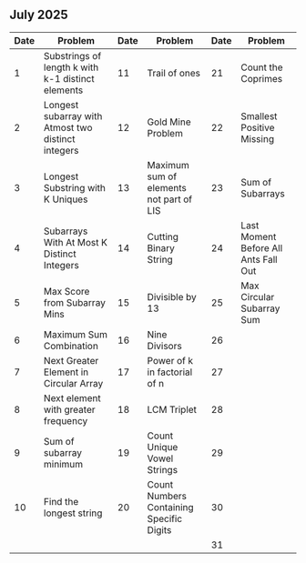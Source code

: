 ## July 2025

| Date | Problem                                            | Date | Problem                                  | Date | Problem                              |
| ---- | -------------------------------------------------- | ---- | ---------------------------------------- | ---- | ------------------------------------ |
| 1    | Substrings of length k with k-1 distinct elements  | 11   | Trail of ones                            | 21   | Count the Coprimes                   |
| 2    | Longest subarray with Atmost two distinct integers | 12   | Gold Mine Problem                        | 22   | Smallest Positive Missing            |
| 3    | Longest Substring with K Uniques                   | 13   | Maximum sum of elements not part of LIS  | 23   | Sum of Subarrays                     |
| 4    | Subarrays With At Most K Distinct Integers         | 14   | Cutting Binary String                    | 24   | Last Moment Before All Ants Fall Out |
| 5    | Max Score from Subarray Mins                       | 15   | Divisible by 13                          | 25   | Max Circular Subarray Sum            |
| 6    | Maximum Sum Combination                            | 16   | Nine Divisors                            | 26   |                                      |
| 7    | Next Greater Element in Circular Array             | 17   | Power of k in factorial of n             | 27   |                                      |
| 8    | Next element with greater frequency                | 18   | LCM Triplet                              | 28   |                                      |
| 9    | Sum of subarray minimum                            | 19   | Count Unique Vowel Strings               | 29   |                                      |
| 10   | Find the longest string                            | 20   | Count Numbers Containing Specific Digits | 30   |                                      |
|      |                                                    |      |                                          | 31   |                                      |

